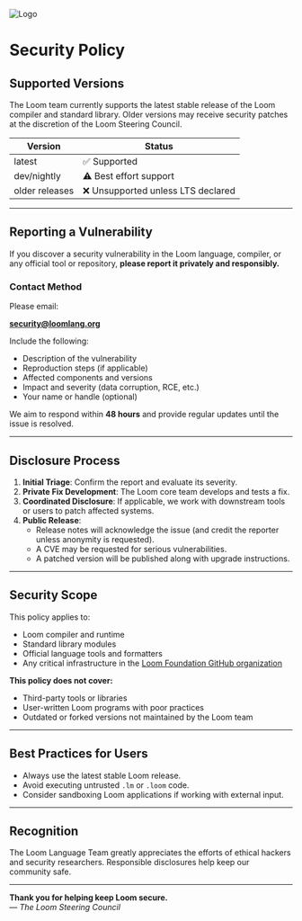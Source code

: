 ![Logo](https://github.com/LoomFoundation/.github/blob/main/Logos/PNG/File%20Logos/Security.png?raw=true)

# Security Policy

## Supported Versions

The Loom team currently supports the latest stable release of the Loom compiler and standard library. Older versions may receive security patches at the discretion of the Loom Steering Council.

| Version | Status     |
|---------|------------|
| latest  | ✅ Supported |
| dev/nightly | ⚠️ Best effort support |
| older releases | ❌ Unsupported unless LTS declared |

---

## Reporting a Vulnerability

If you discover a security vulnerability in the Loom language, compiler, or any official tool or repository, **please report it privately and responsibly.**

### Contact Method

Please email:

**security@loomlang.org**

Include the following:

- Description of the vulnerability
- Reproduction steps (if applicable)
- Affected components and versions
- Impact and severity (data corruption, RCE, etc.)
- Your name or handle (optional)

We aim to respond within **48 hours** and provide regular updates until the issue is resolved.

---

## Disclosure Process

1. **Initial Triage**: Confirm the report and evaluate its severity.
2. **Private Fix Development**: The Loom core team develops and tests a fix.
3. **Coordinated Disclosure**: If applicable, we work with downstream tools or users to patch affected systems.
4. **Public Release**:
    - Release notes will acknowledge the issue (and credit the reporter unless anonymity is requested).
    - A CVE may be requested for serious vulnerabilities.
    - A patched version will be published along with upgrade instructions.

---

## Security Scope

This policy applies to:

- Loom compiler and runtime
- Standard library modules
- Official language tools and formatters
- Any critical infrastructure in the [Loom Foundation GitHub organization](https://github.com/LoomFoundation)

**This policy does not cover:**
- Third-party tools or libraries
- User-written Loom programs with poor practices
- Outdated or forked versions not maintained by the Loom team

---

## Best Practices for Users

- Always use the latest stable Loom release.
- Avoid executing untrusted `.lm` or `.loom` code.
- Consider sandboxing Loom applications if working with external input.

---

## Recognition

The Loom Language Team greatly appreciates the efforts of ethical hackers and security researchers. Responsible disclosures help keep our community safe.

---

**Thank you for helping keep Loom secure.**  
— *The Loom Steering Council*
